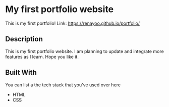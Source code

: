 # My first portfolio website

This is my first portfolio! Link: https://renayoo.github.io/portfolio/  

## Description

This is my first portfolio website. I am planning to update and integrate more features as I learn. Hope you like it. 

## Built With

You can list a the tech stack that you've used over here

- HTML
- CSS

